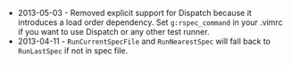 * 2013-05-03 - Removed explicit support for Dispatch because it introduces  a
  load order dependency. Set `g:rspec_command` in your .vimrc if you want to
  use Dispatch or any other test runner.
* 2013-04-11 - `RunCurrentSpecFile` and `RunNearestSpec` will fall back to
  `RunLastSpec` if not in spec file.

